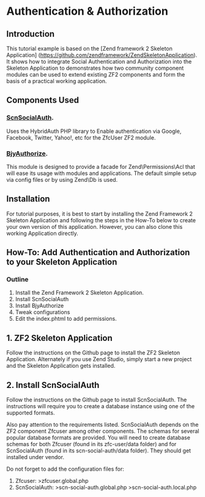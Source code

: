 Authentication & Authorization
==============================

Introduction
------------
This tutorial example is based on the [Zend framework 2 Skeleton Application] (https://github.com/zendframework/ZendSkeletonApplication). It shows how to integrate Social Authentication and Authorization into the Skeleton Application to demonstrates how two community component modules can be used to extend existing ZF2 components and form the basis of a practical working application.

Components Used
---------------
### [ScnSocialAuth](https://github.com/SocalNick/ScnSocialAuth).

Uses the HybridAuth PHP library to Enable authentication via Google, Facebook, Twitter, Yahoo!, etc for the ZfcUser ZF2 module.

### [BjyAuthorize](https://github.com/bjyoungblood/BjyAuthorize).

This module is designed to provide a facade for Zend\Permissions\Acl that will ease its usage with modules and applications. The default simple setup via config files or by using Zend\Db is used.



Installation
------------
For tutorial purposes, it is best to start by installing the Zend Framework 2 Skeleton Application and following the steps in the How-To below to create your own version of this application. However, you can also clone this working Application directly.


How-To: Add Authentication and Authorization to your Skeleton Application
-------------------------------------------------------------------------

### Outline
1. Install the Zend Framework 2 Skeleton Application.
2. Install ScnSocialAuth
3. Install BjyAuthorize
4. Tweak configurations
5. Edit the index.phtml to add permissions.

## 1. ZF2 Skeleton Application
Follow the instructions on the Github page to install the ZF2 Skeleton Application. Alternately if you use Zend Studio, simply start a new project and the Skeleton Application gets installed.

## 2. Install ScnSocialAuth
Follow the instructions on the Github page to install ScnSocialAuth. The instructions will require you to create a database instance using one of the supported formats. 

Also pay attention to the requirements listed. ScnSocialAuth depends on the ZF2 component Zfcuser among other components. The schemas for several popular database formats are provided. You will need to create database schemas for both Zfcuser (found in its zfc-user/data folder) and for ScnSocialAuth (found in its scn-social-auth/data folder). They should get installed under vendor.

Do not forget to add the configuration files for:
1. Zfcuser:         >zfcuser.global.php
2. ScnSocialAuth:   >scn-social-auth.global.php
                    >scn-social-auth.local.php



